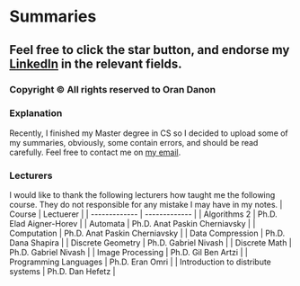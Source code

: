 # Summaries
## Feel free to click the star button, and endorse my [LinkedIn](https://www.linkedin.com/in/oran-danon-255ba8199/) in the relevant fields. 
### Copyright © All rights reserved to Oran Danon

### Explanation
Recently, I finished my Master degree in CS so I decided to upload some of my summaries, obviously, some contain errors, and should be read carefully. 
Feel free to contact me on [my email](mailto:orandanon194@gmail.com).



### Lecturers
I would like to thank the following lecturers how taught me the following course. They do not responsible for any mistake I may have in my notes.
| Course  | Lectuerer |
| ------------- | ------------- |
| Algorithms 2  | Ph.D. Elad Aigner-Horev  |
| Automata  | Ph.D. Anat Paskin Cherniavsky  |
| Computation | Ph.D. Anat Paskin Cherniavsky |
| Data Compression | Ph.D. Dana Shapira |
| Discrete Geometry | Ph.D. Gabriel Nivash |
| Discrete Math | Ph.D. Gabriel Nivash |
| Image Processing | Ph.D. Gil Ben Artzi |
| Programming Languages | Ph.D. Eran Omri |
| Introduction to distribute systems | Ph.D. Dan Hefetz |
